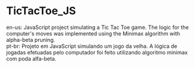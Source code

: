 # TicTacToe_JS
en-us: JavaScript project simulating a Tic Tac Toe game. The logic for the computer's moves was implemented using the Minimax algorithm with alpha-beta pruning.\
pt-br: Projeto em JavaScript simulando um jogo da velha. A lógica de jogadas efetuadas pelo computador foi feito utilizando algoritmo minimax com poda alfa-beta.

